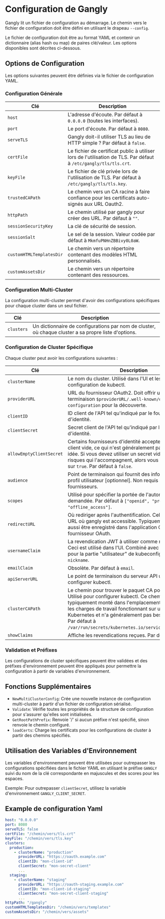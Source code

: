 # Configuration de Gangly

Gangly lit un fichier de configuration au démarrage. Le chemin vers le fichier de configuration doit être défini en utilisant le drapeau `--config`.

Le fichier de configuration doit être au format YAML et contenir un dictionnaire (alias hash ou map) de paires clé/valeur. Les options disponibles sont décrites ci-dessous.

## Options de Configuration

Les options suivantes peuvent être définies via le fichier de configuration YAML.

### Configuration Générale

| Clé                      | Description                                                                                                   |
|--------------------------|---------------------------------------------------------------------------------------------------------------|
| `host`                   | L'adresse d'écoute. Par défaut à `0.0.0.0` (toutes les interfaces).                                           |
| `port`                   | Le port d'écoute. Par défaut à `8080`.                                                                        |
| `serveTLS`               | Gangly doit-il utiliser TLS au lieu de HTTP simple ? Par défaut à `false`.                                    |
| `certFile`               | Le fichier de certificat public à utiliser lors de l'utilisation de TLS. Par défaut à `/etc/gangly/tls/tls.crt`.|
| `keyFile`                | Le fichier de clé privée lors de l'utilisation de TLS. Par défaut à `/etc/gangly/tls/tls.key`.                |
| `trustedCAPath`          | Le chemin vers un CA racine à faire confiance pour les certificats auto-signés aux URL Oauth2.                |
| `httpPath`               | Le chemin utilisé par gangly pour créer des URL. Par défaut à `""`.                                           |
| `sessionSecurityKey`     | La clé de sécurité de session.                                                                                 |
| `sessionSalt`            | Le sel de la session. Valeur codée par défaut à `MkmfuPNHnZBBivy0L0aW`.                                       |
| `customHTMLTemplatesDir` | Le chemin vers un répertoire contenant des modèles HTML personnalisés.                                        |
| `customAssetsDir`        | Le chemin vers un répertoire contenant des ressources.                                                         |

### Configuration Multi-Cluster

La configuration multi-cluster permet d'avoir des configurations spécifiques pour chaque cluster dans un seul fichier.

| Clé                   | Description                                                                                                   |
|-----------------------|---------------------------------------------------------------------------------------------------------------|
| `clusters`            | Un dictionnaire de configurations par nom de cluster, où chaque cluster a sa propre liste d'options.          |

### Configuration de Cluster Spécifique

Chaque cluster peut avoir les configurations suivantes :

| Clé                          | Description                                                                                                   |
|------------------------------|---------------------------------------------------------------------------------------------------------------|
| `clusterName`                | Le nom du cluster. Utilisé dans l'UI et les instructions de configuration de kubectl.                         |
| `providerURL`                | URL du fournisseur OAuth2. Doit offrir un point de terminaison `$providerURL/.well-known/openid-configuration` pour la découverte.|
| `clientID`                   | ID client de l'API tel qu'indiqué par le fournisseur d'identité.                                              |
| `clientSecret`               | Secret client de l'API tel qu'indiqué par le fournisseur d'identité.                                          |
| `allowEmptyClientSecret`     | Certains fournisseurs d'identité acceptent un secret client vide, ce qui n'est généralement pas une bonne idée. Si vous devez utiliser un secret vide et accepter les risques qui l'accompagnent, alors vous pouvez le définir sur `true`. Par défaut à `false`.|
| `audience`                   | Point de terminaison qui fournit des informations sur le profil utilisateur [optionnel]. Non requis par tous les fournisseurs.|
| `scopes`                     | Utilisé pour spécifier la portée de l'autorisation OAuth demandée. Par défaut à `["openid", "profile", "email", "offline_access"]`.|
| `redirectURL`                | Où rediriger après l'authentification. Cela doit être une URL où gangly est accessible. Typiquement, cela doit aussi être enregistré dans l'application OAuth avec le fournisseur OAuth.|
| `usernameClaim`              | La revendication JWT à utiliser comme nom d'utilisateur. Ceci est utilisé dans l'UI. Combiné avec le clusterName pour la partie "utilisateur" de kubeconfig. Par défaut à `nickname`.|
| `emailClaim`                 | Obsolète. Par défaut à `email`.                                                                              |
| `apiServerURL`               | Le point de terminaison du serveur API utilisé pour configurer kubectl.                                       |
| `clusterCAPath`              | Le chemin pour trouver le paquet CA pour le serveur API. Utilisé pour configurer kubectl. Ce chemin est typiquement monté dans l'emplacement par défaut pour les charges de travail fonctionnant sur un cluster Kubernetes et n'a généralement pas besoin d'être défini. Par défaut à `/var/run/secrets/kubernetes.io/serviceaccount/ca.crt`.|
| `showClaims`                 | Affiche les revendications reçues. Par défaut à `true`.                                                       |

### Validation et Préfixes

Les configurations de cluster spécifiques peuvent être validées et des préfixes d'environnement peuvent être appliqués pour permettre la configuration à partir de variables d'environnement.

## Fonctions Supplémentaires

- `NewMultiClusterConfig`: Crée une nouvelle instance de configuration multi-cluster à partir d'un fichier de configuration sérialisé.
- `Validate`: Vérifie toutes les propriétés de la structure de configuration pour s'assurer qu'elles sont initialisées.
- `GetRootPathPrefix`: Renvoie '/' si aucun préfixe n'est spécifié, sinon renvoie le chemin configuré.
- `loadCerts`: Charge les certificats pour les configurations de cluster à partir des chemins spécifiés.

## Utilisation des Variables d'Environnement

Les variables d'environnement peuvent être utilisées pour outrepasser les configurations spécifiées dans le fichier YAML en utilisant le préfixe `GANGLY` suivi du nom de la clé correspondante en majuscules et des scores pour les espaces.

Exemple: Pour outrepasser `clientSecret`, utilisez la variable d'environnement `GANGLY_CLIENT_SECRET`.

## Example de configuration Yaml

```yaml
host: "0.0.0.0"
port: 8080
serveTLS: false
certFile: "/chemin/vers/tls.crt"
keyFile: "/chemin/vers/tls.key"
clusters:
  production:
    - clusterName: "production"
      providerURL: "https://oauth.example.com"
      clientID: "mon-client-id"
      clientSecret: "mon-secret-client"
      ...
  staging:
    - clusterName: "staging"
      providerURL: "https://oauth-staging.example.com"
      clientID: "mon-client-id-staging"
      clientSecret: "mon-secret-client-staging"
      ...
httpPath: "/gangly"
customHTMLTemplatesDir: "/chemin/vers/templates"
customAssetsDir: "/chemin/vers/assets"

```